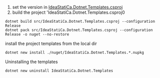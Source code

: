 1. set the version in [IdeaStatiCa.Dotnet.Templates.csproj](src/IdeaStatiCa.Dotnet.Templates.csproj)
2. build the project 'IdeaStatiCa.Dotnet.Templates.csproj0

```
dotnet build src/IdeaStatiCa.Dotnet.Templates.csproj --configuration Release 
dotnet pack src/IdeaStatiCa.Dotnet.Templates.csproj --configuration Release -o nuget --no-restore
```

install the project templates from the local dir

```
dotnet new install ./nuget/IdeaStatiCa.Dotnet.Templates.*.nupkg
```

Uninstalling the templates 

```
dotnet new uninstall IdeaStatiCa.Dotnet.Templates
```